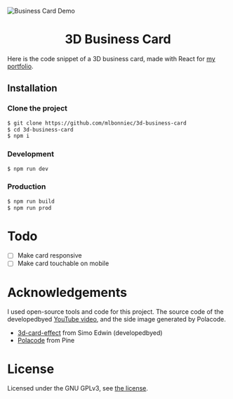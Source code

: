 ![Business Card Demo](https://user-images.githubusercontent.com/29955402/98411928-470a8180-2077-11eb-8d2a-200bc6e7dac5.gif)

<h1 align="center">3D Business Card</h1>

Here is the code snippet of a 3D business card, made with React for [my portfolio](https://mathislebonniec.fr).

## Installation

### Clone the project
```sh
$ git clone https://github.com/mlbonniec/3d-business-card
$ cd 3d-business-card
$ npm i
```

### Development
```sh
$ npm run dev
```

### Production
```sh
$ npm run build
$ npm run prod
```

# Todo
  - [ ] Make card responsive
  - [ ] Make card touchable on mobile

# Acknowledgements
I used open-source tools and code for this project. The source code of the developedbyed [YouTube video](https://youtu.be/XK7T3mY1V-w), and the side image generated by Polacode.

* [3d-card-effect](https://github.com/developedbyed/3d-card-effect) from Simo Edwin (developedbyed)
* [Polacode](https://github.com/octref/polacode) from Pine

# License
Licensed under the GNU GPLv3, see [the license](./LICENSE).
